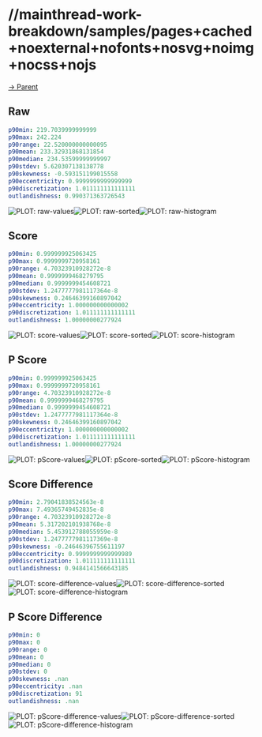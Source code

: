 
# //mainthread-work-breakdown/samples/pages+cached+noexternal+nofonts+nosvg+noimg+nocss+nojs

[→ Parent](../..)


## Raw


```yaml
p90min: 219.7039999999999
p90max: 242.224
p90range: 22.520000000000095
p90mean: 233.32931868131854
p90median: 234.53599999999997
p90stdev: 5.620307138138778
p90skewness: -0.593151199015558
p90eccentricity: 0.9999999999999999
p90discretization: 1.011111111111111
outlandishness: 0.990371363726543

```

![PLOT: raw-values](./raw/values.svg)![PLOT: raw-sorted](./raw/sorted.svg)![PLOT: raw-histogram](./raw/histogram.svg)
## Score


```yaml
p90min: 0.999999925063425
p90max: 0.9999999720958161
p90range: 4.70323910928272e-8
p90mean: 0.9999999468279795
p90median: 0.9999999454608721
p90stdev: 1.2477777981117364e-8
p90skewness: 0.24646399160897042
p90eccentricity: 1.000000000000002
p90discretization: 1.011111111111111
outlandishness: 1.00000000277924

```

![PLOT: score-values](./score/values.svg)![PLOT: score-sorted](./score/sorted.svg)![PLOT: score-histogram](./score/histogram.svg)
## P Score


```yaml
p90min: 0.999999925063425
p90max: 0.9999999720958161
p90range: 4.70323910928272e-8
p90mean: 0.9999999468279795
p90median: 0.9999999454608721
p90stdev: 1.2477777981117364e-8
p90skewness: 0.24646399160897042
p90eccentricity: 1.000000000000002
p90discretization: 1.011111111111111
outlandishness: 1.00000000277924

```

![PLOT: pScore-values](./pScore/values.svg)![PLOT: pScore-sorted](./pScore/sorted.svg)![PLOT: pScore-histogram](./pScore/histogram.svg)
## Score Difference


```yaml
p90min: 2.79041838524563e-8
p90max: 7.49365749452835e-8
p90range: 4.70323910928272e-8
p90mean: 5.317202101938768e-8
p90median: 5.453912788055959e-8
p90stdev: 1.2477777981117369e-8
p90skewness: -0.24646396755611197
p90eccentricity: 0.9999999999999989
p90discretization: 1.011111111111111
outlandishness: 0.9484141566643185

```

![PLOT: score-difference-values](./score-difference/values.svg)![PLOT: score-difference-sorted](./score-difference/sorted.svg)![PLOT: score-difference-histogram](./score-difference/histogram.svg)
## P Score Difference


```yaml
p90min: 0
p90max: 0
p90range: 0
p90mean: 0
p90median: 0
p90stdev: 0
p90skewness: .nan
p90eccentricity: .nan
p90discretization: 91
outlandishness: .nan

```

![PLOT: pScore-difference-values](./pScore-difference/values.svg)![PLOT: pScore-difference-sorted](./pScore-difference/sorted.svg)![PLOT: pScore-difference-histogram](./pScore-difference/histogram.svg)